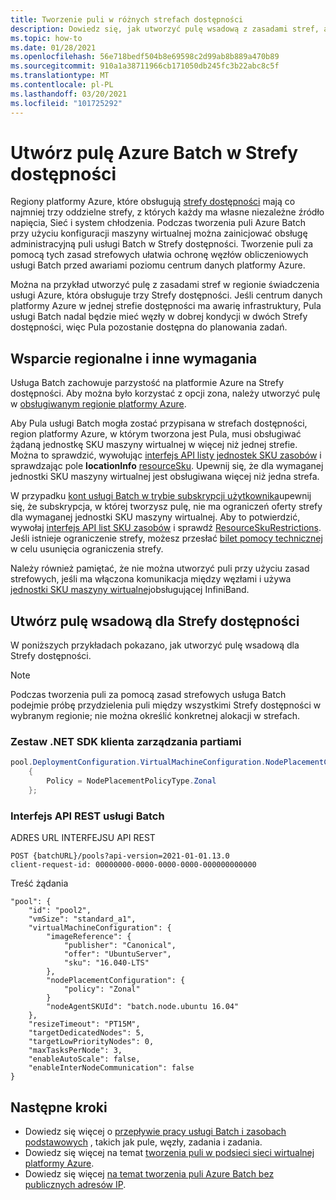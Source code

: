 ```yaml
---
title: Tworzenie puli w różnych strefach dostępności
description: Dowiedz się, jak utworzyć pulę wsadową z zasadami stref, aby ułatwić ochronę przed awariami.
ms.topic: how-to
ms.date: 01/28/2021
ms.openlocfilehash: 56e718bedf504b8e69598c2d99ab8b889a470b89
ms.sourcegitcommit: 910a1a38711966cb171050db245fc3b22abc8c5f
ms.translationtype: MT
ms.contentlocale: pl-PL
ms.lasthandoff: 03/20/2021
ms.locfileid: "101725292"
---
```

# <a name="create-an-azure-batch-pool-across-availability-zones"></a>Utwórz pulę Azure Batch w Strefy dostępności

Regiony platformy Azure, które obsługują [strefy dostępności](https://azure.microsoft.com/global-infrastructure/availability-zones/) mają co najmniej trzy oddzielne strefy, z których każdy ma własne niezależne źródło napięcia, Sieć i system chłodzenia. Podczas tworzenia puli Azure Batch przy użyciu konfiguracji maszyny wirtualnej można zainicjować obsługę administracyjną puli usługi Batch w Strefy dostępności. Tworzenie puli za pomocą tych zasad strefowych ułatwia ochronę węzłów obliczeniowych usługi Batch przed awariami poziomu centrum danych platformy Azure.

Można na przykład utworzyć pulę z zasadami stref w regionie świadczenia usługi Azure, która obsługuje trzy Strefy dostępności. Jeśli centrum danych platformy Azure w jednej strefie dostępności ma awarię infrastruktury, Pula usługi Batch nadal będzie mieć węzły w dobrej kondycji w dwóch Strefy dostępności, więc Pula pozostanie dostępna do planowania zadań.

## <a name="regional-support-and-other-requirements"></a>Wsparcie regionalne i inne wymagania

Usługa Batch zachowuje parzystość na platformie Azure na Strefy dostępności. Aby można było korzystać z opcji zona, należy utworzyć pulę w [obsługiwanym regionie platformy Azure](../availability-zones/az-region.md).

Aby Pula usługi Batch mogła zostać przypisana w strefach dostępności, region platformy Azure, w którym tworzona jest Pula, musi obsługiwać żądaną jednostkę SKU maszyny wirtualnej w więcej niż jednej strefie. Można to sprawdzić, wywołując [interfejs API listy jednostek SKU zasobów](/rest/api/compute/resourceskus/list) i sprawdzając pole **locationInfo** [resourceSku](/rest/api/compute/resourceskus/list#resourcesku). Upewnij się, że dla wymaganej jednostki SKU maszyny wirtualnej jest obsługiwana więcej niż jedna strefa.

W przypadku [kont usługi Batch w trybie subskrypcji użytkownika](accounts.md#batch-accounts)upewnij się, że subskrypcja, w której tworzysz pulę, nie ma ograniczeń oferty strefy dla wymaganej jednostki SKU maszyny wirtualnej. Aby to potwierdzić, wywołaj [interfejs API list SKU zasobów](/rest/api/compute/resourceskus/list) i sprawdź [ResourceSkuRestrictions](/rest/api/compute/resourceskus/list#resourceskurestrictions). Jeśli istnieje ograniczenie strefy, możesz przesłać [bilet pomocy technicznej](/troubleshoot/azure/general/region-access-request-process) w celu usunięcia ograniczenia strefy.

Należy również pamiętać, że nie można utworzyć puli przy użyciu zasad strefowych, jeśli ma włączona komunikacja między węzłami i używa [jednostki SKU maszyny wirtualnej](../virtual-machines/workloads/hpc/enable-infiniband.md)obsługującej InfiniBand.

## <a name="create-a-batch-pool-across-availability-zones"></a>Utwórz pulę wsadową dla Strefy dostępności

W poniższych przykładach pokazano, jak utworzyć pulę wsadową dla Strefy dostępności.

> [!NOTE]
> Podczas tworzenia puli za pomocą zasad strefowych usługa Batch podejmie próbę przydzielenia puli między wszystkimi Strefy dostępności w wybranym regionie; nie można określić konkretnej alokacji w strefach.

### <a name="batch-management-client-net-sdk"></a>Zestaw .NET SDK klienta zarządzania partiami

```csharp
pool.DeploymentConfiguration.VirtualMachineConfiguration.NodePlacementConfiguration = new NodePlacementConfiguration()
    {
        Policy = NodePlacementPolicyType.Zonal
    };

```

### <a name="batch-rest-api"></a>Interfejs API REST usługi Batch

ADRES URL INTERFEJSU API REST

```
POST {batchURL}/pools?api-version=2021-01-01.13.0
client-request-id: 00000000-0000-0000-0000-000000000000
```

Treść żądania

```
"pool": {
    "id": "pool2",
    "vmSize": "standard_a1",
    "virtualMachineConfiguration": {
        "imageReference": {
            "publisher": "Canonical",
            "offer": "UbuntuServer",
            "sku": "16.040-LTS"
        },
        "nodePlacementConfiguration": {
            "policy": "Zonal"
        }
        "nodeAgentSKUId": "batch.node.ubuntu 16.04"
    },
    "resizeTimeout": "PT15M",
    "targetDedicatedNodes": 5,
    "targetLowPriorityNodes": 0,
    "maxTasksPerNode": 3,
    "enableAutoScale": false,
    "enableInterNodeCommunication": false
}
```

## <a name="next-steps"></a>Następne kroki

- Dowiedz się więcej o [przepływie pracy usługi Batch i zasobach podstawowych](batch-service-workflow-features.md) , takich jak pule, węzły, zadania i zadania.
- Dowiedz się więcej na temat [tworzenia puli w podsieci sieci wirtualnej platformy Azure](batch-virtual-network.md).
- Dowiedz się więcej [na temat tworzenia puli Azure Batch bez publicznych adresów IP](./batch-pool-no-public-ip-address.md).